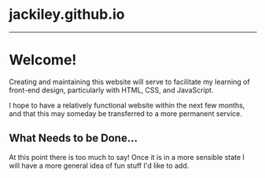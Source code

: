 # jackiley.github.io
---
# Welcome!

Creating and maintaining this website will serve to facilitate my learning of front-end design, particularly with HTML, CSS, and JavaScript. 

I hope to have a relatively functional website within the next few months, and that this may someday be transferred to a more permanent
service.

## What Needs to be Done...

At this point there is too much to say! Once it is in a more sensible state I will have a more general idea of fun stuff I'd like 
to add.
